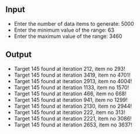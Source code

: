 ## Input

- Enter the number of data items to generate: 5000
- Enter the minimum value of the range: 63 
- Enter the maximum value of the range: 3460

## Output

- Target 145 found at iteration 212, item no 293!
- Target 145 found at iteration 3419, item no 4701!
- Target 145 found at iteration 2913, item no 4004!
- Target 145 found at iteration 1133, item no 1570!
- Target 145 found at iteration 466, item no 668!
- Target 145 found at iteration 941, item no 1299!
- Target 145 found at iteration 2130, item no 2944!
- Target 145 found at iteration 222, item no 313!
- Target 145 found at iteration 2221, item no 3086!
- Target 145 found at iteration 2653, item no 3637!
